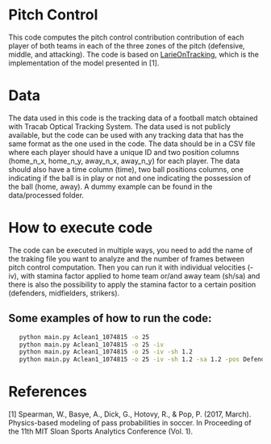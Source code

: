 # Pitch Control
This code computes the pitch control contribution contribution of each player of both teams in each of the three zones of the pitch (defensive, middle, and attacking). The code is based on [LarieOnTracking](https://github.com/Friends-of-Tracking-Data-FoTD/LaurieOnTracking), which is the implementation of the model presented in [1].

# Data
The data used in this code is the tracking data of a football match obtained with Tracab Optical Tracking System. The data used is not publicly available, but the code can be used with any tracking data that has the same format as the one used in the code. The data should be in a CSV file where each player should have a unique ID and two position columns (home_n_x, home_n_y, away_n_x, away_n_y) for each player. The data should also have a time column (time), two ball positions columns, one indicating if the ball is in play or not and one indicating the possession of the ball (home, away). A dummy example can be found in the data/processed folder.

# How to execute code

The code can be executed in multiple ways, you need to add the name of the traking file you want to analyze and the number of frames between pitch control computation.
Then you can run it with individual velocities (-iv), with stamina factor applied to home team or/and away team (sh/sa) and there is also the possibility to apply the stamina factor to a certain position (defenders, midfielders, strikers).

## Some examples of how to run the code:
```bash
   python main.py Aclean1_1074815 -o 25
   python main.py Aclean1_1074815 -o 25 -iv
   python main.py Aclean1_1074815 -o 25 -iv -sh 1.2
   python main.py Aclean1_1074815 -o 25 -iv -sh 1.2 -sa 1.2 -pos Defenders
   ```

# References
[1] Spearman, W., Basye, A., Dick, G., Hotovy, R., & Pop, P. (2017, March). Physics-based modeling of pass probabilities in soccer. In Proceeding of the 11th MIT Sloan Sports Analytics Conference (Vol. 1).





